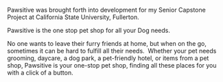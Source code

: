 Pawsitive was brought forth into development for my Senior Capstone Project at California State University, Fullerton.

Pawsitive is the one stop pet shop for all your Dog needs.

No one wants to leave their furry friends at home, but when on the go, sometimes it can be hard to fulfill all their needs.  
Whether your pet needs grooming, daycare, a dog park, a pet-friendly hotel, or items from a pet shop, Pawsitive is your one-stop pet shop, 
finding all these places for you with a click of a button.
